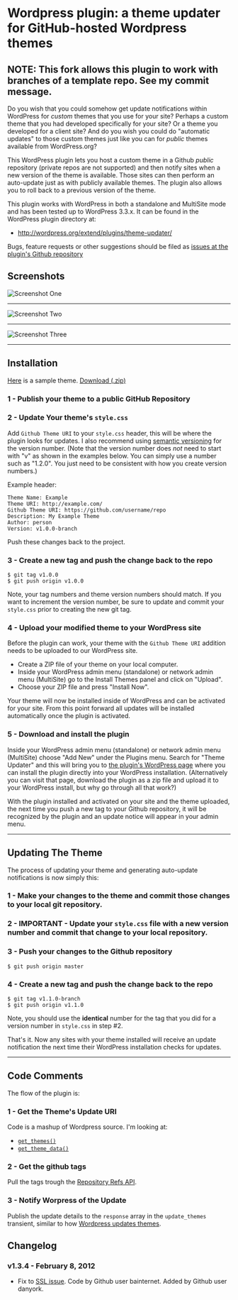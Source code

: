 # Wordpress plugin: a theme updater for GitHub-hosted Wordpress themes

## NOTE: This fork allows this plugin to work with branches of a template repo. See my commit message.

Do you wish that you could somehow get update notifications within WordPress for _custom_ themes that you use for your site? Perhaps a custom theme that you had developed specifically for your site? Or a theme you developed for a client site?  And do you wish you could do "automatic updates" to those custom themes just like you can for _public_ themes available from WordPress.org?

This WordPress plugin lets you host a custom theme in a Github _public_ repository (private repos are not supported) and then notify sites when a new version of the theme is available.  Those sites can then perform an auto-update just as with publicly available themes.  The plugin also allows you to roll back to a previous version of the theme.

This plugin works with WordPress in both a standalone and MultiSite mode and has been tested up to WordPress 3.3.x.  It can be found in the WordPress plugin directory at:

* http://wordpress.org/extend/plugins/theme-updater/

Bugs, feature requests or other suggestions should be filed as [issues at the plugin's Github repository](https://github.com/UCF/Theme-Updater/issues)

## Screenshots

![Screenshot One](https://github.com/UCF/Theme-Updater/raw/master/screenshot-1.png)  

---

![Screenshot Two](https://github.com/UCF/Theme-Updater/raw/master/screenshot-2.png)  

---

![Screenshot Three](https://github.com/UCF/Theme-Updater/raw/master/screenshot-3.png)  

---

## Installation

[Here](https://github.com/UCF/Theme-Updater-Demo) is a sample theme.  [Download (.zip)](https://github.com/UCF/Theme-Updater-Demo/zipball/v1.1.0)

### 1 - Publish your theme to a public GitHub Repository

### 2 - Update Your theme's `style.css`

Add `Github Theme URI` to your `style.css` header, this will be where the plugin looks for updates.  I also recommend using [semantic versioning](http://semver.org/) for the version number. (Note that the version number does _not_ need to start with "v" as shown in the examples below. You can simply use a number such as "1.2.0". You just need to be consistent with how you create version numbers.)

Example header:

    Theme Name: Example  
    Theme URI: http://example.com/  
    Github Theme URI: https://github.com/username/repo
    Description: My Example Theme
    Author: person
    Version: v1.0.0-branch

Push these changes back to the project.

### 3 - Create a new tag and push the change back to the repo

    $ git tag v1.0.0
    $ git push origin v1.0.0

Note, your tag numbers and theme version numbers should match.  If you want to increment the version number, be sure to update and commit your `style.css` prior to creating the new git tag.

### 4 - Upload your modified theme to your WordPress site

Before the plugin can work, your theme with the `Github Theme URI` addition needs to be uploaded to our WordPress site. 

* Create a ZIP file of your theme on your local computer.
* Inside your WordPress admin menu (standalone) or network admin menu (MultiSite) go to the Install Themes panel and click on "Upload".
* Choose your ZIP file and press "Install Now".

Your theme will now be installed inside of WordPress and can be activated for your site.  From this point forward all updates will be installed automatically once the plugin is activated.

### 5 - Download and install the plugin

Inside your WordPress admin menu (standalone) or network admin menu (MultiSite) choose "Add New" under the Plugins menu.  Search for "Theme Updater" and this will bring you to [the plugin's WordPress page](http://wordpress.org/extend/plugins/theme-updater/) where you can install the plugin directly into your WordPress installation. (Alternatively you can visit that page, download the plugin as a zip file and upload it to your WordPress install, but why go through all that work?)

With the plugin installed and activated on your site and the theme uploaded, the next time you push a new tag to your Github repository, it will be recognized by the plugin and an update notice will appear in your admin menu.

---

## Updating The Theme

The process of updating your theme and generating auto-update notifications is now simply this:

### 1 - Make your changes to the theme and commit those changes to your local git repository.

### 2 - **IMPORTANT** - Update your `style.css` file with a new version number and commit that change to your local repository.

### 3 - Push your changes to the Github repository

    $ git push origin master

### 4 - Create a new tag and push the change back to the repo

    $ git tag v1.1.0-branch
    $ git push origin v1.1.0

Note, you should use the **identical** number for the tag that you did for a version number in `style.css` in step #2. 

That's it. Now any sites with your theme installed will receive an update notification the next time their WordPress installation checks for updates.

---

## Code Comments

The flow of the plugin is:

### 1 - Get the Theme's Update URI

Code is a mashup of Wordpress source.  I'm looking at:

* [`get_themes()`](http://core.trac.wordpress.org/browser/trunk/wp-includes/theme.php?rev=17978#L249)  
* [`get_theme_data()`](http://core.trac.wordpress.org/browser/trunk/wp-includes/theme.php?rev=17978#L163)


### 2 - Get the github tags

Pull the tags trough the [Repository Refs API](http://develop.github.com/p/repo.html).

### 3 - Notify Worpress of the Update

Publish the update details to the `response` array in the `update_themes` transient, similar to how [Wordpress updates themes](http://core.trac.wordpress.org/browser/trunk/wp-includes/update.php?rev=17978#L188).

## Changelog

### v1.3.4 - February 8, 2012
* Fix to [SSL issue](https://github.com/UCF/Theme-Updater/issues/3). Code by Github user bainternet. Added by Github user danyork.
